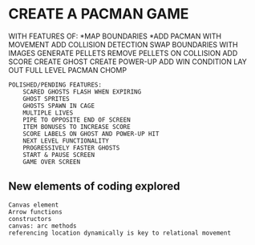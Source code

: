 # CREATE A PACMAN GAME

WITH FEATURES OF:
    *MAP BOUNDARIES
    *ADD PACMAN WITH MOVEMENT
    ADD COLLISION DETECTION
    SWAP BOUNDARIES WITH IMAGES
    GENERATE PELLETS
    REMOVE PELLETS ON COLLISION
    ADD SCORE
    CREATE GHOST
    CREATE POWER-UP
    ADD WIN CONDITION
    LAY OUT FULL LEVEL
    PACMAN CHOMP

    POLISHED/PENDING FEATURES:
        SCARED GHOSTS FLASH WHEN EXPIRING
        GHOST SPRITES
        GHOSTS SPAWN IN CAGE
        MULTIPLE LIVES
        PIPE TO OPPOSITE END OF SCREEN
        ITEM BONUSES TO INCREASE SCORE
        SCORE LABELS ON GHOST AND POWER-UP HIT
        NEXT LEVEL FUNCTIONALITY
        PROGRESSIVELY FASTER GHOSTS
        START & PAUSE SCREEN
        GAME OVER SCREEN

## New elements of coding explored

    Canvas element
    Arrow functions
    constructors
    canvas: arc methods
    referencing location dynamically is key to relational movement
